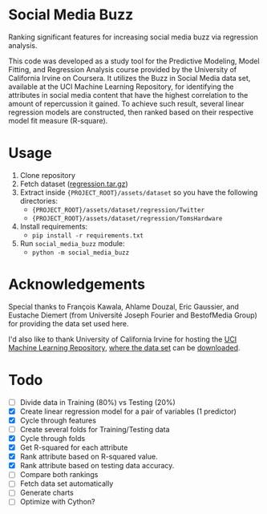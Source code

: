 # Social Media Buzz
Ranking significant features for increasing social media buzz via regression analysis.

This code was developed as a study tool for the Predictive Modeling, Model Fitting, and Regression Analysis course provided by the University of California Irvine on Coursera.
It utilizes the Buzz in Social Media data set, available at the UCI Machine Learning Repository, for identifying the attributes in social media content that have the highest correlation to the amount of repercussion it gained. To achieve such result, several linear regression models are constructed, then ranked based on their respective model fit measure (R-square).

# Usage

1. Clone repository
1. Fetch dataset ([regression.tar.gz](https://archive.ics.uci.edu/ml/machine-learning-databases/00248/))
1. Extract inside `{PROJECT_ROOT}/assets/dataset` so you have the following directories:
    - `{PROJECT_ROOT}/assets/dataset/regression/Twitter`
    - `{PROJECT_ROOT}/assets/dataset/regression/TomsHardware`
1. Install requirements:
    - `pip install -r requirements.txt`
1. Run `social_media_buzz` module:
    - `python -m social_media_buzz`


# Acknowledgements

Special thanks to François Kawala, Ahlame Douzal, Eric Gaussier, and Eustache Diemert (from Université Joseph Fourier and BestofMedia Group) for providing the data set used here.

I'd also like to thank University of California Irvine for hosting the [UCI Machine Learning Repository](https://archive.ics.uci.edu/ml/datasets.php), [where the data set](https://archive.ics.uci.edu/ml/datasets/Buzz+in+social+media+) can be [downloaded](https://archive.ics.uci.edu/ml/machine-learning-databases/00248/regression.tar.gz). 

# Todo

-[ ] Divide data in Training (80%) vs Testing (20%)
-[x] Create linear regression model for a pair of variables (1 predictor)
-[x] Cycle through features
-[ ] Create several folds for Training/Testing data
-[x] Cycle through folds
-[x] Get R-squared for each attribute
-[x] Rank attribute based on R-squared value.
-[x] Rank attribute based on testing data accuracy.
-[ ] Compare both rankings
-[ ] Fetch data set automatically
-[ ] Generate charts 
-[ ] Optimize with Cython?